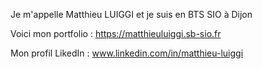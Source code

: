 Je m'appelle Matthieu LUIGGI et je suis en BTS SIO à Dijon 

Voici mon portfolio  : https://matthieuluiggi.sb-sio.fr

Mon profil LikedIn : www.linkedin.com/in/matthieu-luiggi
